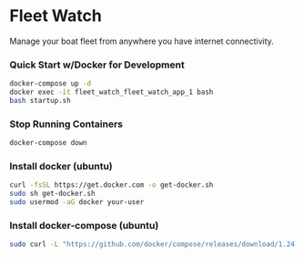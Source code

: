# Fleet Watch

Manage your boat fleet from anywhere you have internet connectivity.

### Quick Start w/Docker for Development

```bash
docker-compose up -d
docker exec -it fleet_watch_fleet_watch_app_1 bash
bash startup.sh
```

### Stop Running Containers

```bash
docker-compose down
```

### Install docker (ubuntu)

```bash
curl -fsSL https://get.docker.com -o get-docker.sh
sudo sh get-docker.sh
sudo usermod -aG docker your-user
```

### Install docker-compose (ubuntu)

```bash
sudo curl -L "https://github.com/docker/compose/releases/download/1.24.1/docker-compose-$(uname -s)-$(uname -m)" -o /usr/local/bin/docker-compose
```
